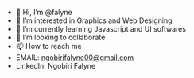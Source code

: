 - 👋 Hi, I’m @falyne
- 👀 I’m interested in Graphics and Web Designing
- 🌱 I’m currently learning Javascript and UI softwares
- 💞️ I’m looking to collaborate
- 📫 How to reach me 
- EMAIL: ngobirifalyne00@gmail.com
- LinkedIn: Ngobiri Falyne

<!---
falyne/falyne is a ✨ special ✨ repository because its `README.md` (this file) appears on your GitHub profile.
You can click the Preview link to take a look at your changes.
--->
